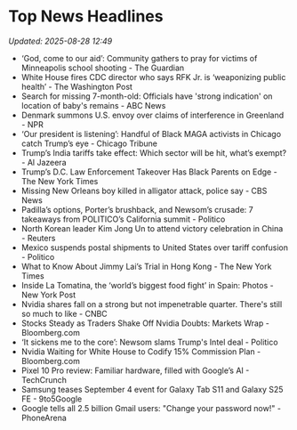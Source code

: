 # Top News Headlines

_Updated: 2025-08-28 12:49_

- ‘God, come to our aid’: Community gathers to pray for victims of Minneapolis school shooting - The Guardian
- White House fires CDC director who says RFK Jr. is ‘weaponizing public health’ - The Washington Post
- Search for missing 7-month-old: Officials have 'strong indication' on location of baby's remains - ABC News
- Denmark summons U.S. envoy over claims of interference in Greenland - NPR
- ‘Our president is listening’: Handful of Black MAGA activists in Chicago catch Trump’s eye - Chicago Tribune
- Trump’s India tariffs take effect: Which sector will be hit, what’s exempt? - Al Jazeera
- Trump’s D.C. Law Enforcement Takeover Has Black Parents on Edge - The New York Times
- Missing New Orleans boy killed in alligator attack, police say - CBS News
- Padilla’s options, Porter’s brushback, and Newsom’s crusade: 7 takeaways from POLITICO’s California summit - Politico
- North Korean leader Kim Jong Un to attend victory celebration in China - Reuters
- Mexico suspends postal shipments to United States over tariff confusion - Politico
- What to Know About Jimmy Lai’s Trial in Hong Kong - The New York Times
- Inside La Tomatina, the ‘world’s biggest food fight’ in Spain: Photos - New York Post
- Nvidia shares fall on a strong but not impenetrable quarter. There's still so much to like - CNBC
- Stocks Steady as Traders Shake Off Nvidia Doubts: Markets Wrap - Bloomberg.com
- ‘It sickens me to the core’: Newsom slams Trump's Intel deal - Politico
- Nvidia Waiting for White House to Codify 15% Commission Plan - Bloomberg.com
- Pixel 10 Pro review: Familiar hardware, filled with Google’s AI - TechCrunch
- Samsung teases September 4 event for Galaxy Tab S11 and Galaxy S25 FE - 9to5Google
- Google tells all 2.5 billion Gmail users: "Change your password now!" - PhoneArena